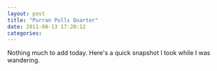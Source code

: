 ```yaml
---
layout: post
title: "Purran Pulls Quarter"
date: 2011-08-13 17:20:12
categories: 
---
```


Nothing much to add today. Here's a quick snapshot I took while I was wandering.
